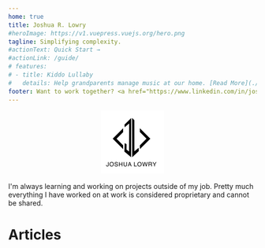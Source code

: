 ```yaml
---
home: true
title: Joshua R. Lowry
#heroImage: https://v1.vuepress.vuejs.org/hero.png
tagline: Simplifying complexity.
#actionText: Quick Start →
#actionLink: /guide/
# features:
# - title: Kiddo Lullaby
#   details: Help grandparents manage music at our home. [Read More](./kiddolullaby/README.md)
footer: Want to work together? <a href="https://www.linkedin.com/in/joshualowry/">LinkedIN</a>
---
```

<p style="text-align: center;">
<img src="./logo-sm.png" alt="J and L diamond-shaped logo."/>
</p>

I'm always learning and working on projects outside of my job. Pretty much everything I have worked on at work is considered proprietary and cannot be shared. 

<portfolioList />

# Articles

<articleList />

